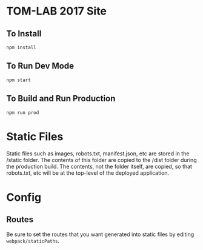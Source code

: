 # TOM-LAB 2017 Site

## To Install

```
npm install
```

## To Run Dev Mode

```
npm start
```

## To Build and Run Production 

```
npm run prod
```

# Static Files

Static files such as images, robots.txt, manifest.json, etc are stored in the /static folder. The contents of this folder are copied to the /dist folder during the production build. The contents, not the folder itself, are copied, so that robots.txt, etc will be at the top-level of the deployed application.
 
# Config

## Routes
Be sure to set the routes that you want generated into static files by editing `webpack/staticPaths`.